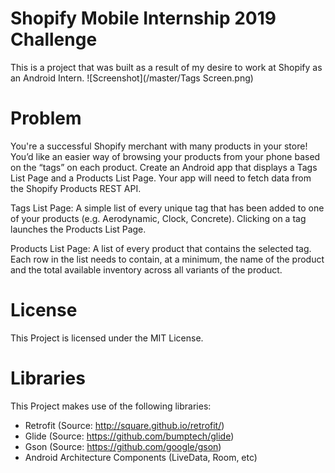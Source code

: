 # Shopify Mobile Internship 2019 Challenge
This is a project that was built as a result of my desire to work at Shopify as an Android Intern.
![Screenshot](/master/Tags Screen.png)

# Problem
You're a successful Shopify merchant with many products in your store! You’d like an easier way of browsing your products from your phone based on the “tags” on each product. Create an Android app that displays a Tags List Page and a Products List Page. Your app will need to fetch data from the Shopify Products REST API.

Tags List Page: A simple list of every unique tag that has been added to one of your products (e.g. Aerodynamic, Clock, Concrete). Clicking on a tag launches the Products List Page.

Products List Page: A list of every product that contains the selected tag. Each row in the list needs to contain, at a minimum, the name of the product and the total available inventory across all variants of the product.

# License
This Project is licensed under the MIT License.

# Libraries
This Project makes use of the following libraries:
* Retrofit (Source: http://square.github.io/retrofit/)
* Glide (Source: https://github.com/bumptech/glide)
* Gson (Source: https://github.com/google/gson)
* Android Architecture Components (LiveData, Room, etc)
